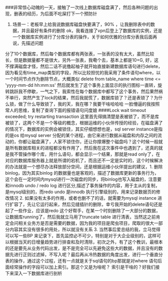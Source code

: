 ###非常惊心动魄的一天，接触了一次线上数据库磁盘满了，然后各种问题的出现，删表的经历，为后面不吃屎打下一个预防针


1. 场景一：老板早上给我说数据库磁盘快要满了，90% ，让我删除表中的数据，并且最好有条件的删除
 ok，我看连接了vpn后登上了数据库的实例，还是一个数据库实例进行了分库分表的操作，关于如何优雅的分库分表我后面再说，先描述问题
 
 分了10个数据库，然后每个数据库都有两张表，一张表的没有太大，虽然比较长，但是数据量都不是很大，另外一张表，我嘞个去，基本上都是10+G, 好，这不撑满磁盘才怪，然后二话不说撸起袖子就开始直接新建数据库语句进行delete，因为看见有time_map类型的字段，所以比较担忧的我采用了条件语句where，以一个时间节点作为删除节点，大概类似 delete from table_name where time <= 'yyyy-mm-dd hh:mm:ss' 然后就发生了这个事务上面显示的执行图标一直转，旋转跳跃我不停歇，一气之下，我索性在每个数据库中都写了这个事务，然后果然祸不单行，突然产生了lock的结果，然后我就慌了，数据库锁了？还是表锁了？为什么锁，做了什么导致锁了，我的天，我在哪？我要干啥哈哈哈
一脸懵逼的我按照常人的思维，复制了查询下面的报错语句问度娘
####Lock wait timeout exceeded; try restarting transaction
这里首先得搞清楚是表被锁了，而不是库被锁了，这两个不是一个等级的概念，根据运维的小伙伴传授的经验，在磁盘满了的情况下，数据库的实例会被锁住，其实仔细想想也是，sql server instance是指的是os 给mysql server 分配的某个进程，由它来进行数据从磁盘和内存之间的流动的，你都让磁盘满了，人家不锁住你，还让你撑爆整个磁盘吗？这个时候一般就是所有数据库相关的进程都没有作用了，然后我在这次事件中也遇到了，还真的就是我不管操作哪个库，用什么语句，都会显示一个结果，那就是read only了，在对应的数据库服务器上就是所谓的宕机了，而且还不一定是实时的，这个时候解决的办法就是一个想尽办法释放部分空间，还是根据运维小伙伴提出的建议，1. 删除binlog，因为其实binlog 的数据量也是客观的，描述了数据库更新的事务行为，这个会在一定时间内mysql进行一次磁盘的同步，将binlog也写入磁盘的，注意要和innodb undo / redo log 进行区分,描述了事务操作的内容，用于主从的复制，是mysql级别的，而redo undo 是innodb 执行引擎级别的，用来记录数据页的修改情况
2. 如果没有太多的作用，或者也删不了的话，就需要为mysql instance 进行扩容了，先让它运行起来，然后见缝插针的删除，幸亏我开始的delete语句还是起了一些作业，应该是redo 这个好帮手，在某一个时刻删除了一大部分的数据，让数据库running了，然后我就立马用了truncate table 进行清表，当然这之前肯定会问相关业务方是否是需要的数据，因为我的项目是爬虫项目，爬取的很大一部分内容其实没有很多的用处，所以就没有关系
3. 当然事后爱总结的我，立马觉得可以写一些BP 来记录下，首先监控必不可少，特别是对于大企业级别的，这样可以根据当天的日增量趋势进行排查和及时清除，初次之外，有了这个教训，最根本的还是要先从业务代码出发，是不是完全可以先避免这些大的数据，并且没有的数据先进行正则过滤掉，不写入呢？最后再从冷热数据的角度出发，进行一个垂直分表的操作，通过这个过程，还有一点就是关于sql语句的bp那就是对where 语句后面经常操作的字段可以加上索引。那这个又是为啥呢？ 索引是干啥的？好我们接下来深入一下数据库进行剖析


